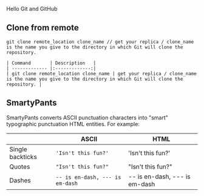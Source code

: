 Hello Git and GitHub

## Clone from remote
```
git clone remote_location clone_name // get your replica / clone_name is the name you give to the directory in which Git will clone the repository.

| Command       | Description   |
| ------------- |:-------------:|
| git clone remote_location clone_name | get your replica / clone_name is the name you give to the directory in which Git will clone the repository. |

```

## SmartyPants

SmartyPants converts ASCII punctuation characters into "smart" typographic punctuation HTML entities. For example:

|                |ASCII                          |HTML                         |
|----------------|-------------------------------|-----------------------------|
|Single backticks|`'Isn't this fun?'`            |'Isn't this fun?'            |
|Quotes          |`"Isn't this fun?"`            |"Isn't this fun?"            |
|Dashes          |`-- is en-dash, --- is em-dash`|-- is en-dash, --- is em-dash|